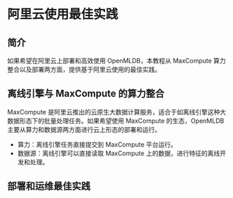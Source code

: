 # 阿里云使用最佳实践

## 简介

如果希望在阿里云上部署和高效使用 OpenMLDB，本教程从 MaxCompute 算力整合以及部署两方面，提供基于阿里云使用的最佳实践。

## 离线引擎与 MaxCompute 的算力整合

MaxCompute 是阿里云推出的云原生大数据计算服务，适合于如离线引擎这种大数据形态下的批量处理任务。如果希望使用 MaxCompute 的生态，OpenMLDB 主要从算力和数据源两方面进行云上形态的部署和运行。

- 算力：离线引擎任务直接提交到 MaxCompute 平台运行。
- 数据源：离线引擎可以直接读取 MaxCompute 上的数据，进行特征的离线开发和处理。



## 部署和运维最佳实践







